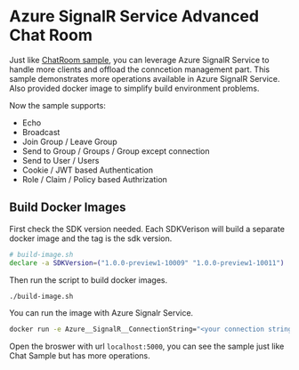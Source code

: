 Azure SignalR Service Advanced Chat Room
=================================

Just like [ChatRoom sample](../ChatRoom), you can leverage Azure SignalR Service to handle more clients and offload the conncetion management part. This sample demonstrates more operations available in Azure SignalR Service. Also provided docker image to simplify build environment problems.

Now the sample supports:

* Echo
* Broadcast
* Join Group / Leave Group
* Send to Group / Groups / Group except connection
* Send to User / Users
* Cookie / JWT based Authentication
* Role / Claim / Policy based Authrization

## Build Docker Images

First check the SDK version needed. Each SDKVerison will build a separate docker image and the tag is the sdk version.
```bash
# build-image.sh
declare -a SDKVersion=("1.0.0-preview1-10009" "1.0.0-preview1-10011")
```

Then run the script to build docker images.
```bash
./build-image.sh
```

You can run the image with Azure Signalr Service.
```bash
docker run -e Azure__SignalR__ConnectionString="<your connection string>" -p 5000:80 signalr-advancedchatroom:<sdk version>
```

Open the broswer with url `localhost:5000`, you can see the sample just like Chat Sample but has more operations. 
